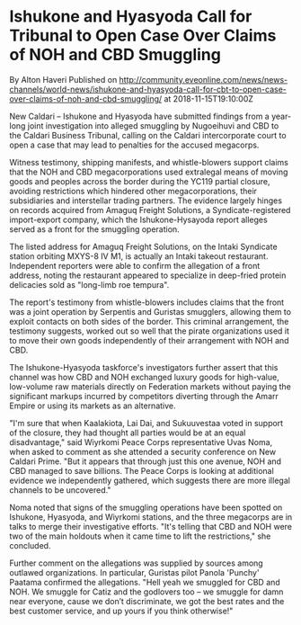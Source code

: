 # Ishukone and Hyasyoda Call for Tribunal to Open Case Over Claims of NOH and CBD Smuggling
By Alton Haveri
Published on http://community.eveonline.com/news/news-channels/world-news/ishukone-and-hyasyoda-call-for-cbt-to-open-case-over-claims-of-noh-and-cbd-smuggling/ at 2018-11-15T19:10:00Z

New Caldari – Ishukone and Hyasyoda have submitted findings from a year-long joint investigation into alleged smuggling by Nugoeihuvi and CBD to the Caldari Business Tribunal, calling on the Caldari intercorporate court to open a case that may lead to penalties for the accused megacorps.

Witness testimony, shipping manifests, and whistle-blowers support claims that the NOH and CBD megacorporations used extralegal means of moving goods and peoples across the border during the YC119 partial closure, avoiding restrictions which hindered other megacorporations, their subsidiaries and interstellar trading partners. The evidence largely hinges on records acquired from Amaguq Freight Solutions, a Syndicate-registered import-export company, which the Ishukone-Hysayoda report alleges served as a front for the smuggling operation.

The listed address for Amaguq Freight Solutions, on the Intaki Syndicate station orbiting MXYS-8 IV M1, is actually an Intaki takeout restaurant. Independent reporters were able to confirm the allegation of a front address, noting the restaurant appeared to specialize in deep-fried protein delicacies sold as "long-limb roe tempura".

The report's testimony from whistle-blowers includes claims that the front was a joint operation by Serpentis and Guristas smugglers, allowing them to exploit contacts on both sides of the border. This criminal arrangement, the testimony suggests, worked out so well that the pirate organizations used it to move their own goods independently of their arrangement with NOH and CBD.

The Ishukone-Hyasyoda taskforce's investigators further assert that this channel was how CBD and NOH exchanged luxury goods for high-value, low-volume raw materials directly on Federation markets without paying the significant markups incurred by competitors diverting through the Amarr Empire or using its markets as an alternative.

"I'm sure that when Kaalakiota, Lai Dai, and Sukuuvestaa voted in support of the closure, they had thought all parties would be at an equal disadvantage," said Wiyrkomi Peace Corps representative Uvas Noma, when asked to comment as she attended a security conference on New Caldari Prime. "But it appears that through just this one avenue, NOH and CBD managed to save billions. The Peace Corps is looking at additional evidence we independently gathered, which suggests there are more illegal channels to be uncovered."

Noma noted that signs of the smuggling operations have been spotted on Ishukone, Hyasyoda, and Wiyrkomi stations, and the three megacorps are in talks to merge their investigative efforts. "It's telling that CBD and NOH were two of the main holdouts when it came time to lift the restrictions," she concluded.

Further comment on the allegations was supplied by sources among outlawed organizations. In particular, Guristas pilot Panola 'Punchy' Paatama confirmed the allegations. "Hell yeah we smuggled for CBD and NOH. We smuggle for Catiz and the godlovers too – we smuggle for damn near everyone, cause we don’t discriminate, we got the best rates and the best customer service, and up yours if you think otherwise!"

